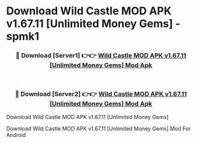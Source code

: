 # Download Wild Castle MOD APK v1.67.11 [Unlimited Money Gems] - spmk1


<div align="center">
<h3>🔴 Download [Server1] 👉👉 <a href="https://apk-comot.site?title=Wild_Castle_MOD_APK_v1.67.11_[Unlimited_Money_Gems]">Wild Castle MOD APK v1.67.11 [Unlimited Money Gems] Mod Apk</a></h3><br>
<h3>🔴 Download [Server2] 👉👉 <a href="https://apk-comot.site?title=Wild_Castle_MOD_APK_v1.67.11_[Unlimited_Money_Gems]">Wild Castle MOD APK v1.67.11 [Unlimited Money Gems] Mod Apk</a></h3>
</div>



Download Wild Castle MOD APK v1.67.11 [Unlimited Money Gems] 

Download Wild Castle MOD APK v1.67.11 [Unlimited Money Gems] Mod For Android